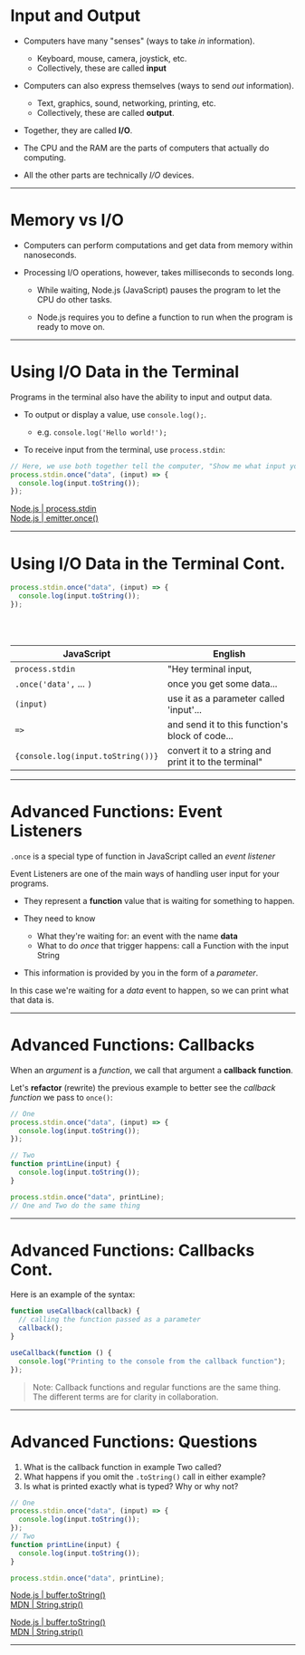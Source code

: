 # Input and Output

- Computers have many "senses" (ways to take _in_ information).

  - Keyboard, mouse, camera, joystick, etc.
  - Collectively, these are called **input**

- Computers can also express themselves (ways to send _out_ information).

  - Text, graphics, sound, networking, printing, etc.
  - Collectively, these are called **output**.

- Together, they are called **I/O**.

- The CPU and the RAM are the parts of computers that actually do computing.
- All the other parts are technically _I/O_ devices.

---

# Memory vs I/O

- Computers can perform computations and get data from memory within nanoseconds.

- Processing I/O operations, however, takes milliseconds to seconds long.

  - While waiting, Node.js (JavaScript) pauses the program to let the CPU do other tasks.

  - Node.js requires you to define a function to run when the program is ready to move on.

---

# Using I/O Data in the Terminal

Programs in the terminal also have the ability to input and output data.

- To output or display a value, use `console.log();`.

  - e.g. `console.log('Hello world!');`

- To receive input from the terminal, use `process.stdin`:

```js
// Here, we use both together tell the computer, "Show me what input you received."
process.stdin.once("data", (input) => {
  console.log(input.toString());
});
```

[Node.js | process.stdin](https://nodejs.org/api/process.html#processstdin)
<br/>
[Node.js | emitter.once()](https://nodejs.org/api/events.html#emitteronceeventname-listener)

---

# Using I/O Data in the Terminal Cont.

```js
process.stdin.once("data", (input) => {
  console.log(input.toString());
});
```

<br />
<br />

| JavaScript                        | English                                              |
| --------------------------------- | ---------------------------------------------------- |
| `process.stdin`                   | "Hey terminal input,                                 |
| `.once('data',` ... `)`           | once you get some data...                            |
| `(input)`                         | use it as a parameter called 'input'...              |
| `=>`                              | and send it to this function's block of code...      |
| `{console.log(input.toString())}` | convert it to a string and print it to the terminal" |

---

# Advanced Functions: Event Listeners

`.once` is a special type of function in JavaScript called an _event listener_

Event Listeners are one of the main ways of handling user input for your programs.

- They represent a **function** value that is waiting for something to happen.

- They need to know
  - What they're waiting for: an event with the name **data**
  - What to do _once_ that trigger happens: call a Function with the input String

- This information is provided by you in the form of a _parameter_.

In this case we're waiting for a _data_ event to happen, so we can print what that data is.

---

# Advanced Functions: Callbacks

When an _argument_ is a _function_, we call that argument a **callback function**.

Let's **refactor** (rewrite) the previous example to better see the _callback function_ we pass to `once()`:

```js
// One
process.stdin.once("data", (input) => {
  console.log(input.toString());
});

// Two
function printLine(input) {
  console.log(input.toString());
}

process.stdin.once("data", printLine);
// One and Two do the same thing
```

---

# Advanced Functions: Callbacks Cont.

Here is an example of the syntax:

```js
function useCallback(callback) {
  // calling the function passed as a parameter
  callback();
}

useCallback(function () {
  console.log("Printing to the console from the callback function");
});
```

> Note: Callback functions and regular functions are the same thing. The different terms are for clarity in collaboration.

---

# Advanced Functions: Questions

1. What is the callback function in example Two called?
2. What happens if you omit the `.toString()` call in either example?
3. Is what is printed exactly what is typed? Why or why not?

```js
// One
process.stdin.once("data", (input) => {
  console.log(input.toString());
});
// Two
function printLine(input) {
  console.log(input.toString());
}

process.stdin.once("data", printLine);
```
[Node.js | buffer.toString()](https://nodejs.org/api/buffer.html#buftostringencoding-start-end)<br/>[MDN | String.strip() ](https://developer.mozilla.org/en-US/docs/Web/JavaScript/Reference/Global_Objects/String/Trim)

[Node.js | buffer.toString()](https://nodejs.org/api/buffer.html#buftostringencoding-start-end)
<br/>
[MDN | String.strip()](https://developer.mozilla.org/en-US/docs/Web/JavaScript/Reference/Global_Objects/String/Trim)

---